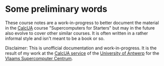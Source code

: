 # Some preliminary words

These course notes are a work-in-progress to better document the material in the [CalcUA](https://hpc.uantwerpen.be)
course "Supercomputers for Starters" but may in the future also evolve to cover other similar courses.
It is often written in a rather informal style and isn't meant to be a book or so.



Disclaimer: This is unofficial documentation and work-in-progress. It is the result of my work at the 
[CalcUA service](https://hpc.uantwerpen.be)
of the [University of Antwerp](https://www.uantwerpen.be/) for the 
[Vlaams Supercomputer Centrum](https://vscentrum.be/). 

